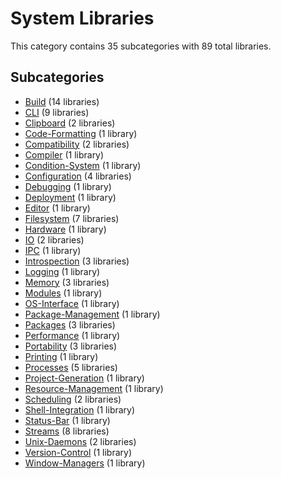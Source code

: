 # System Libraries

This category contains 35 subcategories with 89 total libraries.

## Subcategories

- [Build](Build.md) (14 libraries)
- [CLI](CLI.md) (9 libraries)
- [Clipboard](Clipboard.md) (2 libraries)
- [Code-Formatting](Code-Formatting.md) (1 library)
- [Compatibility](Compatibility.md) (2 libraries)
- [Compiler](Compiler.md) (1 library)
- [Condition-System](Condition-System.md) (1 library)
- [Configuration](Configuration.md) (4 libraries)
- [Debugging](Debugging.md) (1 library)
- [Deployment](Deployment.md) (1 library)
- [Editor](Editor.md) (1 library)
- [Filesystem](Filesystem.md) (7 libraries)
- [Hardware](Hardware.md) (1 library)
- [IO](IO.md) (2 libraries)
- [IPC](IPC.md) (1 library)
- [Introspection](Introspection.md) (3 libraries)
- [Logging](Logging.md) (1 library)
- [Memory](Memory.md) (3 libraries)
- [Modules](Modules.md) (1 library)
- [OS-Interface](OS-Interface.md) (1 library)
- [Package-Management](Package-Management.md) (1 library)
- [Packages](Packages.md) (3 libraries)
- [Performance](Performance.md) (1 library)
- [Portability](Portability.md) (3 libraries)
- [Printing](Printing.md) (1 library)
- [Processes](Processes.md) (5 libraries)
- [Project-Generation](Project-Generation.md) (1 library)
- [Resource-Management](Resource-Management.md) (1 library)
- [Scheduling](Scheduling.md) (2 libraries)
- [Shell-Integration](Shell-Integration.md) (1 library)
- [Status-Bar](Status-Bar.md) (1 library)
- [Streams](Streams.md) (8 libraries)
- [Unix-Daemons](Unix-Daemons.md) (2 libraries)
- [Version-Control](Version-Control.md) (1 library)
- [Window-Managers](Window-Managers.md) (1 library)
